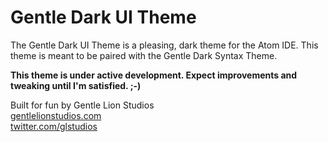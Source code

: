 # Gentle Dark UI Theme

The Gentle Dark UI Theme is a pleasing, dark theme for the Atom IDE.  This theme is meant to be paired with the Gentle Dark Syntax Theme.

**This theme is under active development.  Expect improvements and tweaking until I'm satisfied. ;-)**

Built for fun by Gentle Lion Studios <br/>
[gentlelionstudios.com](https://www.gentlelionstudios.com) <br/>
[twitter.com/glstudios](https://twitter.com/glstudios) <br/>
